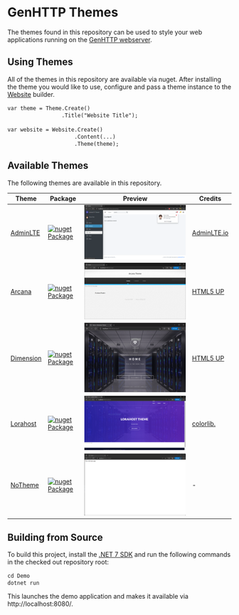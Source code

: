 # GenHTTP Themes

The themes found in this repository can be used to style your web applications running on the [GenHTTP webserver](https://genhttp.org).

## Using Themes

All of the themes in this repository are available via nuget. After installing the theme you would like to use, configure and pass a theme instance to the [Website](https://genhttp.org/documentation/content/websites) builder.

```
var theme = Theme.Create()
                 .Title("Website Title");

var website = Website.Create()
                     .Content(...)
                     .Theme(theme);
```

## Available Themes

The following themes are available in this repository.

| Theme        | Package | Preview           | Credits |
| - |-| -| -|
| [AdminLTE](https://github.com/Kaliumhexacyanoferrat/GenHTTP.Themes/tree/master/AdminLTE)      | [![nuget Package](https://img.shields.io/nuget/v/GenHTTP.Themes.AdminLTE.svg)](https://www.nuget.org/packages/GenHTTP.Themes.AdminLTE/)  |![AdminLTE](https://raw.githubusercontent.com/Kaliumhexacyanoferrat/GenHTTP.Themes/master/Screenshots/admin-lte.png) | [AdminLTE.io](https://adminlte.io/) |
| [Arcana](https://github.com/Kaliumhexacyanoferrat/GenHTTP.Themes/tree/master/Arcana)      | [![nuget Package](https://img.shields.io/nuget/v/GenHTTP.Themes.Arcana.svg)](https://www.nuget.org/packages/GenHTTP.Themes.Arcana/)  | ![Arcana](https://raw.githubusercontent.com/Kaliumhexacyanoferrat/GenHTTP.Themes/master/Screenshots/arcana.png) | [HTML5 UP](https://html5up.net/arcana) |
| [Dimension](https://github.com/Kaliumhexacyanoferrat/GenHTTP.Themes/tree/master/Dimension)      | [![nuget Package](https://img.shields.io/nuget/v/GenHTTP.Themes.Dimension.svg)](https://www.nuget.org/packages/GenHTTP.Themes.Dimension/)  | ![Dimension](https://raw.githubusercontent.com/Kaliumhexacyanoferrat/GenHTTP.Themes/master/Screenshots/dimension.png) | [HTML5 UP](https://html5up.net/dimension) |
| [Lorahost](https://github.com/Kaliumhexacyanoferrat/GenHTTP.Themes/tree/master/Lorahost)      | [![nuget Package](https://img.shields.io/nuget/v/GenHTTP.Themes.Lorahost.svg)](https://www.nuget.org/packages/GenHTTP.Themes.Lorahost/)  | ![Lorahost](https://raw.githubusercontent.com/Kaliumhexacyanoferrat/GenHTTP.Themes/master/Screenshots/lorahost.png) | [colorlib.](https://colorlib.com/wp/template/lorahost/) |
| [NoTheme](https://github.com/Kaliumhexacyanoferrat/GenHTTP.Themes/tree/master/NoTheme)      | [![nuget Package](https://img.shields.io/nuget/v/GenHTTP.Themes.NoTheme.svg)](https://www.nuget.org/packages/GenHTTP.Themes.NoTheme/)  | ![NoTheme](https://raw.githubusercontent.com/Kaliumhexacyanoferrat/GenHTTP.Themes/master/Screenshots/no-theme.png) | - |

## Building from Source

To build this project, install the [.NET 7 SDK](https://dotnet.microsoft.com/download) and run the following commands in the checked out repository root:

```
cd Demo
dotnet run
```

This launches the demo application and makes it available via http://localhost:8080/.
